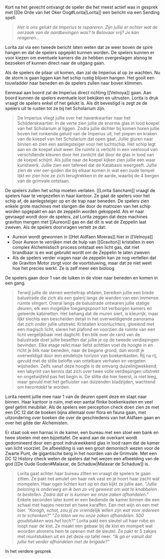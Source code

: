 Kort na het gevecht ontvangt de speler die het meest actief was in gesprek met [[De Orde van het Oker Oog#Lorita|Lorita]] een bericht via een Sending spell:

>*Het is ons gelukt de Imperius te repareren. Zijn jullie er achter wat de oorzaak van de aardbevingen was? Is Belovaar vrij? Je kan reageren...*

Lorita zal via een tweede bericht laten weten dat ze weer boven de spire hangen en dat de spelers opgepikt kunnen worden.
De spelers kunnen er voor kiezen om eventuele kamers die ze hebben overgeslagen alsnog te bezoeken of kunnen direct naar de uitgang gaan. 

Als de spelers de pilaar uit komen, dan zal de Imperius al op ze wachten. Nu de storm is gaan liggen kan het schip rustig blijven hangen. Het gooit een touwladder naar beneden en de spelers zullen naar boven klimmen.

Eenmaal aan boord zal de Imperius direct richting [[Velnoya]] gaan. Aan boord kunnen de spelers eventuele loot bekijken en uitrusten. Lorita is druk vraagt de spelers enkel of het gelukt is. Als dit bevestigd is zegt ze de spelers uit te rusten tot ze bij het Scholarium zijn.

> De Imperius vliegt jullie over het havenkwartier naar het Schilderskwartier. In de verte zien jullie de enorme glas in lood koepel van het Scholarium al liggen. Zodra jullie dichter bij komen horen jullie boven het ronkende geluid van de Imperius uit, het piepen en kraken van de koepel van het Scholarium dat open gaat. Jullie gluren naar binnen en zien een aanlegsteiger voor het luchtschip.
> Het schip legt aan en de koepel sluit weer. De ruimte is verlicht in een veelvoud van verschillende kleuren door het zonlicht dat door de glas in lood van de koepel schijnt. Als jullie naar de koepel kijken zien jullie een waar kunstwerk. Jullie zien een tafereel dat de Katabasis weergeeft. Jullie zien de vier oer-goden die bij elkaar komen in wat een oude tempel lijkt en zien hoe ze zich terugtrekken in de aarde, waarbij de 4 bergen van de grimvale ontstaan.

De spelers zullen het schip moeten verlaten.
[[Lorita Sancham]] vraagt de spelers haar te vergezellen in haar kantoor. Ze gaat de spelers voor het schip af, de aanlegsteiger op en de trap naar beneden. 
De spelers zien enkele grote machines met slangen die door de matrozen van het schip worden opgepakt en aan de zeppelin worden gekoppeld. Als er naar gevraagd wordt door de spelers, zal Lorita zeggen dat  deze machines graviton mengen met [[Aureon]] gas en dat dit is wat de Zeppelin laat zweven. Als de spelers doorvragen vertelt ze dat:
- Aureon wordt gewonnen in [[Het Aldfaen Moeras]] hier in [[Velnoya]]
- Door Aureon te verrijken met de hulp van [[Graviton]] kristallen in een complex Alchemistisch process ontstaat een licht gas, dat niet brandbaar is en wat gebruikt wordt om de Zeppelin te laten zweven
- Als de spelers verder vragen naar de zeppelin kan ze nog vertellen dat de Graviton Motor zorgt voor de voortstuwing, maar dat ze niet weet hoe het precies werkt. Ze is zelf meer een bioloog

De spelers gaan door 1 van de luiken in de vloer naar beneden en komen in een gang.
> Terwijl jullie de stenen wenteltrap afdalen, bereiken jullie een brede balustrade die zich als een galerij langs de wanden van een immense ruimte slingert. Overal langs de balustrade ontwaren jullie statige deuren, elk een mogelijke toegangspoort tot verborgen kamers en geleerde kabinetten. Het behang dat de muren siert, is kleurrijk, maar lijkt slechts een bescheiden detail in het overweldigende panorama dat zich onder jullie uitstrekt.
> Kristallen kroonluchters, gloeiend met een magisch licht, sieren het plafond en voorzien de ruimte van een licht vergelijkbaar met daglicht.
> Een blik over de rand van de balustrade doet jullie beseffen dat jullie je op de tweede verdiepingen bevinden. Elke etage reikt maar liefst achttien voet de hoogte in en richt je blik naar beneden, naar de begane grond, dan wordt je overweldigd door een eindeloze horizon van boekenkasten. Rij na rij, gevuld met de stille belofte van ontelbare verhalen en vergeten wijsheden. Zelfs vanaf deze hoogte is de omvang duizelingwekkend; een labyrint van kennis dat zich over twee volle verdiepingen uitstrekt en ongetwijfeld pas het begin is. De stilte die hier heerst, is niet leeg, maar gevuld met het gefluister van duizenden bladzijden, wachtend om herontdekt te worden.

Lorita neemt jullie mee naar 1 van de deuren opent deze en stapt naar binnen. Haar kantoor is ruim, met een aantal flinke boekenkasten en veel geel getint meubilair.
Als de spelers een perception check doen zien ze met een DC 12 dat de boeken bijna allemaal over flora en fauna gaan, met uitzondering over boeken die over de geschiedenis van het Aldfaen gaan en over het gilde der Alchemisten.

Er staat ook een harnas in de kamer, een bureau met een stoel een bank en twee stoelen met een bijzettafel.
De wand aan de overkant wordt gedomineerd door een groot indrukwekkend glas in lood raam dat de kamer van licht voorziet. De afbeelding is van een groot demonisch wezen voor de Zwarte Punt, de gigantische berg in het noorden van de Grimvale. Met een DC 12 History check weten de spelers dat het wezen een afbeelding van de god [[De Oude Goden#Malaxar, de Schaduw|Malaxar de Schaduw]] is.

> Lorita gaat achter haar bureau zitten en vraagt de spelers te gaan zitten. Ze pakt het amulet om haar nek vast en je hoort haar zacht wat mompelen. Haar ogen lichten kort op en dan kijkt ze jullie aan.
> *"Jullie beloning is onderweg en ik ben zo vrij geweest om wat te knabbelen te bestellen. Zodra dat er is kunnen we onze zaken afhandelen."*
> Enkele seconden later komt er een bediende de kamer binnen die een schaal met hapjes neerzet en twee karaffen. Een met wijn en een met bier.
> *"Koragh, schat, zou jij zo vriendelijk willen zijn wat voor iedereen in te schenken?"*
> "*Zo laten we nu onze zaken afhandelen. 500 goudstukken was het toch?"* Lorita pakt een sleutel uit haar robe en loopt naar de kist. Ze maakt een gebaar bij de kist en mompelt wat woorden alvorens hem te openen met de sleutel. Ze pakt er 5 zakjes met muntstukken uit en zet deze op tafel neer.
> *"Ik ga er vanuit dat jullie het verder afhandelen met de brigade?"*

In het verdere gesprek